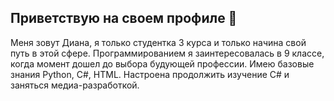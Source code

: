 ## Приветствую на своем профиле 👋
 Меня зовут Диана, я только студентка 3 курса и только начина свой путь в этой сфере. Программированием я заинтересовалась в 9 классе, когда момент дошел до выбора будующей профессии. Имею базовые знания Python, C#, HTML. Настроена продолжить изучение C# и заняться медиа-разработкой.


<!--
**Diana-Nikulina/Diana-Nikulina** is a ✨ _special_ ✨ repository because its `README.md` (this file) appears on your GitHub profile.

 Меня зовут Диана, я только студентка 3 курса и только начина свой путь в программировании. Программированием я заинтересовалась в 9 классе, когда момент дошел до выбора будующей профессии. Имею базовые знания Python, C#, HTML. Настроена продолжить изучение C# и заняться медиа-разработкой.
